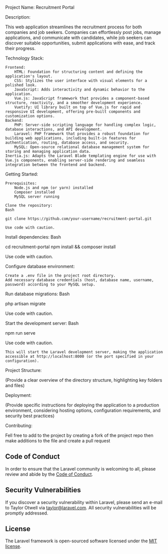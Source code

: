 Project Name: Recruitment Portal

Description:

This web application streamlines the recruitment process for both companies and job seekers. Companies can effortlessly post jobs, manage applications, and communicate with candidates, while job seekers can discover suitable opportunities, submit applications with ease, and track their progress.

Technology Stack:

    Frontend:
        HTML: Foundation for structuring content and defining the application's layout.
        CSS: Stylizes the user interface with visual elements for a polished look.
        JavaScript: Adds interactivity and dynamic behavior to the application.
        Vue.js: JavaScript framework that provides a component-based structure, reactivity, and a smoother development experience.
        Vuetify: UI library built on top of Vue.js for rapid and responsive UI development, offering pre-built components and customization options.
    Backend:
        PHP: Server-side scripting language for handling complex logic, database interactions, and API development.
        Laravel: PHP framework that provides a robust foundation for building web applications, including built-in features for authentication, routing, database access, and security.
        MySQL: Open-source relational database management system for storing and managing application data.
    Inertia.js: Adapts the Laravel Blade templating engine for use with Vue.js components, enabling server-side rendering and seamless integration between the frontend and backend.

Getting Started:

    Prerequisites:
        Node.js and npm (or yarn) installed
        Composer installed
        MySQL server running

    Clone the repository:
    Bash

    git clone https://github.com/your-username/recruitment-portal.git

    Use code with caution.

Install dependencies:
Bash

cd recruitment-portal
npm install && composer install

Use code with caution.

Configure database environment:

    Create a .env file in the project root directory.
    Add necessary database credentials (host, database name, username, password) according to your MySQL setup.

Run database migrations:
Bash

php artisan migrate

Use code with caution.

Start the development server:
Bash

npm run serve

Use code with caution.

    This will start the Laravel development server, making the application accessible at http://localhost:8000 (or the port specified in your configuration).

Project Structure:

(Provide a clear overview of the directory structure, highlighting key folders and files)

Deployment:

(Provide specific instructions for deploying the application to a production environment, considering hosting options, configuration requirements, and security best practices)

Contributing:

Fell free to add to the project by creating a fork of the project repo then make additions to the file and create a pull request

<!-- ====================================================================================================== -->


## Code of Conduct

In order to ensure that the Laravel community is welcoming to all, please review and abide by the [Code of Conduct](https://laravel.com/docs/contributions#code-of-conduct).

## Security Vulnerabilities

If you discover a security vulnerability within Laravel, please send an e-mail to Taylor Otwell via [taylor@laravel.com](mailto:taylor@laravel.com). All security vulnerabilities will be promptly addressed.

## License

The Laravel framework is open-sourced software licensed under the [MIT license](https://opensource.org/licenses/MIT).
